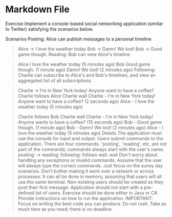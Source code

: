 ﻿# Markdown File

Exercise
Implement a console-based social networking application (similar to Twitter) satisfying the scenarios below.

Scenarios
Posting: Alice can publish messages to a personal timeline

> Alice -> I love the weather today
> Bob -> Damn! We lost!
> Bob -> Good game though.
Reading: Bob can view Alice's timeline

> Alice
I love the weather today (5 minutes ago)
> Bob
Good game though. (1 minute ago)
Damn! We lost! (2 minutes ago)
Following: Charlie can subscribe to Alice's and Bob's timelines, and view an aggregated list of all subscriptions

> Charlie -> I'm in New York today! Anyone want to have a coffee?
> Charlie follows Alice
> Charlie wall
Charlie - I'm in New York today! Anyone want to have a coffee? (2 seconds ago)
Alice - I love the weather today (5 minutes ago)

> Charlie follows Bob
> Charlie wall
Charlie - I'm in New York today! Anyone wants to have a coffee? (15 seconds ago)
Bob - Good game though. (1 minute ago)
Bob - Damn! We lost! (2 minutes ago)
Alice - I love the weather today (5 minutes ago)
Details
The application must use the console for input and output.
Users submit commands to the application. There are four commands. 'posting', 'reading', etc. are not part of the commands; commands always start with the user's name.
posting: <user name> -> <message>
reading: <user name>
following: <user name> follows <another user>
wall: <user name> wall
Don't worry about handling any exceptions or invalid commands. Assume that the user will always type the correct commands. Just focus on the sunny day scenarios.
Don't bother making it work over a network or across processes. It can all be done in memory, assuming that users will all use the same terminal.
Non-existing users should be created as they post their first message. Application should not start with a pre-defined list of users.
Exercise should be done either in Java or C#.
Provide instructions on how to run the application.
IMPORTANT: Focus on writing the best code you can produce. Do not rush. Take as much time as you need; there is no deadline.